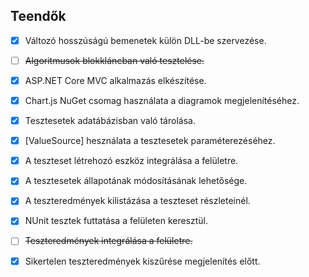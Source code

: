 ﻿## Teendők

- [X] Változó hosszúságú bemenetek külön DLL-be szervezése.

- [ ] ~~Algoritmusok blokkláncban való tesztelése.~~

- [X] ASP.NET Core MVC alkalmazás elkészítése.

- [X] Chart.js NuGet csomag használata a diagramok megjelenítéséhez.

- [X] Tesztesetek adatábázisban való tárolása.

- [X] [ValueSource] hesználata a tesztesetek paraméterezéséhez.

- [X] A teszteset létrehozó eszköz integrálása a felületre.

- [X] A tesztesetek állapotának módosításának lehetősége.

- [X] A teszteredmények kilistázása a teszteset részleteinél.

- [X] NUnit tesztek futtatása a felületen keresztül.

- [ ] ~~Teszteredmények integrálása a felületre.~~

- [X] Sikertelen teszteredmények kiszűrése megjelenítés előtt.